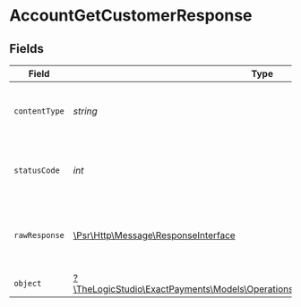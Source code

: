# AccountGetCustomerResponse


## Fields

| Field                                                                                                                                        | Type                                                                                                                                         | Required                                                                                                                                     | Description                                                                                                                                  |
| -------------------------------------------------------------------------------------------------------------------------------------------- | -------------------------------------------------------------------------------------------------------------------------------------------- | -------------------------------------------------------------------------------------------------------------------------------------------- | -------------------------------------------------------------------------------------------------------------------------------------------- |
| `contentType`                                                                                                                                | *string*                                                                                                                                     | :heavy_check_mark:                                                                                                                           | HTTP response content type for this operation                                                                                                |
| `statusCode`                                                                                                                                 | *int*                                                                                                                                        | :heavy_check_mark:                                                                                                                           | HTTP response status code for this operation                                                                                                 |
| `rawResponse`                                                                                                                                | [\Psr\Http\Message\ResponseInterface](https://www.php-fig.org/psr/psr-7/#33-psrhttpmessageresponseinterface)                                 | :heavy_minus_sign:                                                                                                                           | Raw HTTP response; suitable for custom response parsing                                                                                      |
| `object`                                                                                                                                     | [?\TheLogicStudio\ExactPayments\Models\Operations\AccountGetCustomerResponseBody](../../models/operations/AccountGetCustomerResponseBody.md) | :heavy_minus_sign:                                                                                                                           | Created                                                                                                                                      |
